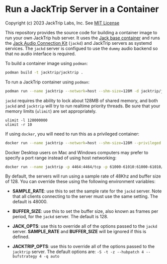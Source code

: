 # Run a JackTrip Server in a Container

Copyright (c) 2023 JackTrip Labs, Inc.
See [MIT License](LICENSE)

This repository provides the source code for building a container image to
run your own JackTrip hub server. It uses the
[Jack base container](https://github.com/jacktriplabs/jack-container)
and runs the [Jack Audio Connection Kit](https://jackaudio.org/)
(`jackd`) and JackTrip servers as systemd services. The `jackd` server
is configued to use the `dummy` audio backend so that no audio interface
is required. 

To build a container image using `podman`:

```bash
podman build -t jacktrip/jacktrip .
```

To run a JackTrip container using `podman`:

```bash
podman run --name jacktrip --network=host --shm-size=128M -d jacktrip/jacktrip
```

`jackd` requires the ability to lock about 128MB of shared memory, and
both `jackd` and `jacktrip` will try to run realtime priority threads.
Be sure that your memory limits (`ulimit`) are set appropriately.

```
ulimit -l 128000000
ulimit -r 10
```

If using `docker`, you will need to run this as a privileged container:

```bash
docker run --name jacktrip --network=host --shm-size=128M --privileged -d jacktrip/jacktrip
```

Docker Desktop users on Mac and Windows computers may prefer to specify
a port range instead of using host networking:

```bash
docker run --name jacktrip -p 4464:4464/tcp -p 61000-61010:61000-61010/udp --shm-size=128M --privileged -d jacktrip/jacktrip
```

By default, the servers will run using a sample rate of 48Khz and buffer
size of 128. You can override these using the following environment
variables:

* __SAMPLE_RATE__: use this to set the sample rate for the `jackd` server.
Note that all clients connecting to the server must use the same setting.
The default is 48000.

* __BUFFER_SIZE__: use this to set the buffer size, also known as frames
per period, for the `jackd` server. The default is 128.

* __JACK_OPTS__: use this to override all of the options passed to the
`jackd` server. __SAMPLE_RATE__ and __BUFFER_SIZE__ will be ignored
if this is defined.

* __JACKTRIP_OPTS__: use this to override all of the options passed to the
`jacktrip` server. The default options are:
`-S -t -z --hubpatch 4 --bufstrategy 4 -q auto`
